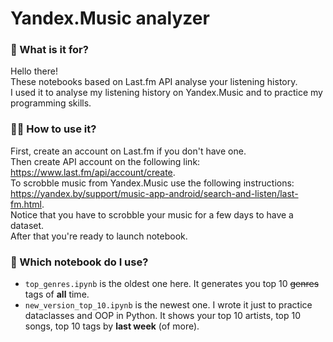 # Yandex.Music analyzer
### :pencil: What is it for?
Hello there!  
These notebooks based on Last.fm API analyse your listening history.  
I used it to analyse my listening history on Yandex.Music and to practice my programming skills.
### 🕵️‍♀️ How to use it?
First, create an account on Last.fm if you don't have one. <br />
Then create API account on the following link: https://www.last.fm/api/account/create. <br />
To scrobble music from Yandex.Music use the following instructions: https://yandex.by/support/music-app-android/search-and-listen/last-fm.html. <br />
Notice that you have to scrobble your music for a few days to have a dataset. <br />
After that you're ready to launch notebook.
### 🤔 Which notebook do I use?
* `top_genres.ipynb` is the oldest one here. It generates you top 10 ~~genres~~ tags of **all** time.  
* `new_version_top_10.ipynb` is the newest one. I wrote it just to practice dataclasses and OOP in Python. It shows your top 10 artists, top 10 songs, top 10 tags by **last week** (of more).
